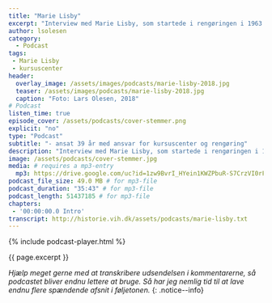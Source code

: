 ```yaml
---
title: "Marie Lisby"
excerpt: "Interview med Marie Lisby, som startede i rengøringen i 1963 og sluttede med ansvaret for kursuscenteret i 2003."
author: lsolesen
category:
  - Podcast
tags:
 - Marie Lisby
 - kursuscenter
header:
  overlay_image: /assets/images/podcasts/marie-lisby-2018.jpg
  teaser: /assets/images/podcasts/marie-lisby-2018.jpg
  caption: "Foto: Lars Olesen, 2018"
# Podcast
listen_time: true
episode_cover: /assets/podcasts/cover-stemmer.png
explicit: "no"
type: "Podcast"
subtitle: "- ansat 39 år med ansvar for kursuscenter og rengøring"
description: "Interview med Marie Lisby, som startede i rengøringen i 1963 og sluttede med ansvaret for kursuscenteret i 2003."
image: /assets/podcasts/cover-stemmer.jpg
media: # requires a mp3-entry
  mp3: https://drive.google.com/uc?id=1zw9BvrI_HYein1KWZPbuR-S7CrzVI0rF
podcast_file_size: 49.0 MB # for mp3-file
podcast_duration: "35:43" # for mp3-file
podcast_length: 51437185 # for mp3-file
chapters:
 - '00:00:00.0 Intro'
transcript: http://historie.vih.dk/assets/podcasts/marie-lisby.txt
---
```


{% include podcast-player.html %}

{{ page.excerpt }}

_Hjælp meget gerne med at transkribere udsendelsen i kommentarerne, så podcastet bliver endnu lettere at bruge. Så har jeg nemlig tid til at lave endnu flere spændende afsnit i føljetonen._
{: .notice--info}
